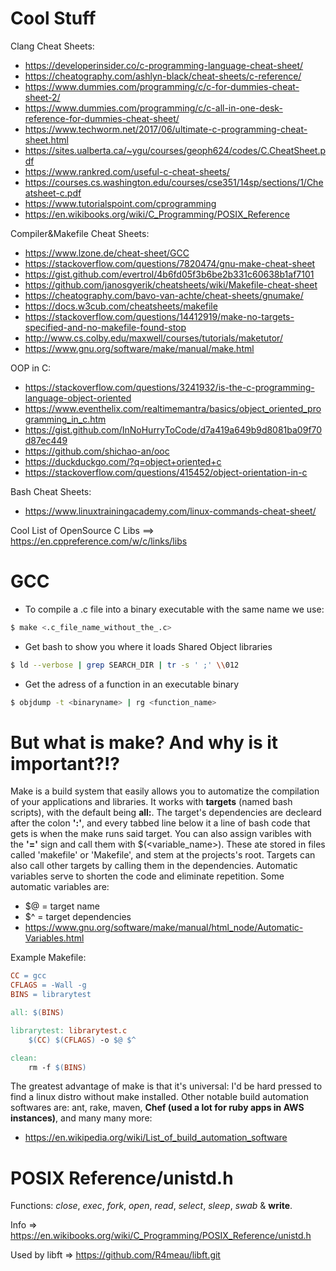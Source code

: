# Cool Stuff

Clang Cheat Sheets:
- https://developerinsider.co/c-programming-language-cheat-sheet/
- https://cheatography.com/ashlyn-black/cheat-sheets/c-reference/
- https://www.dummies.com/programming/c/c-for-dummies-cheat-sheet-2/
- https://www.dummies.com/programming/c/c-all-in-one-desk-reference-for-dummies-cheat-sheet/
- https://www.techworm.net/2017/06/ultimate-c-programming-cheat-sheet.html
- https://sites.ualberta.ca/~ygu/courses/geoph624/codes/C.CheatSheet.pdf
- https://www.rankred.com/useful-c-cheat-sheets/
- https://courses.cs.washington.edu/courses/cse351/14sp/sections/1/Cheatsheet-c.pdf
- https://www.tutorialspoint.com/cprogramming
- https://en.wikibooks.org/wiki/C_Programming/POSIX_Reference

Compiler&Makefile Cheat Sheets:
- https://www.lzone.de/cheat-sheet/GCC
- https://stackoverflow.com/questions/7820474/gnu-make-cheat-sheet
- https://gist.github.com/evertrol/4b6fd05f3b6be2b331c60638b1af7101
- https://github.com/janosgyerik/cheatsheets/wiki/Makefile-cheat-sheet
- https://cheatography.com/bavo-van-achte/cheat-sheets/gnumake/
- https://docs.w3cub.com/cheatsheets/makefile
- https://stackoverflow.com/questions/14412919/make-no-targets-specified-and-no-makefile-found-stop
- http://www.cs.colby.edu/maxwell/courses/tutorials/maketutor/
- https://www.gnu.org/software/make/manual/make.html

OOP in C:
- https://stackoverflow.com/questions/3241932/is-the-c-programming-language-object-oriented
- https://www.eventhelix.com/realtimemantra/basics/object_oriented_programming_in_c.htm
- https://gist.github.com/InNoHurryToCode/d7a419a649b9d8081ba09f70d87ec449
- https://github.com/shichao-an/ooc
- https://duckduckgo.com/?q=object+oriented+c
- https://stackoverflow.com/questions/415452/object-orientation-in-c

Bash Cheat Sheets:
- https://www.linuxtrainingacademy.com/linux-commands-cheat-sheet/

Cool List of OpenSource C Libs
==> https://en.cppreference.com/w/c/links/libs

# GCC

- To compile a .c file into a binary executable with the same name we use:
```bash
$ make <.c_file_name_without_the_.c>
```

- Get bash to show you where it loads Shared Object libraries
```bash
$ ld --verbose | grep SEARCH_DIR | tr -s ' ;' \\012
```

- Get the adress of a function in an executable binary
```bash
$ objdump -t <binaryname> | rg <function_name>
```

# But what is make? And why is it important?!?

Make is a build system that easily allows you to automatize the compilation of
your applications and libraries. It works with **targets** (named bash scripts),
with the default being **all:**. The target's dependencies are decleard after the
colon **':'**, and every tabbed line below it a line of bash code that gets is 
when the make runs said target. You can also assign varibles with the **'='** 
sign and call them with $(<variable_name>). These ate stored in files called 
'makefile' or 'Makefile', and stem at the projects's root. Targets can also call
other targets by calling them in the dependencies. Automatic variables serve to
shorten the code and eliminate repetition. Some automatic variables are:
- $@ = target name
- $^ = target dependencies
- https://www.gnu.org/software/make/manual/html_node/Automatic-Variables.html

Example Makefile:
```Makefile
CC = gcc
CFLAGS = -Wall -g
BINS = librarytest

all: $(BINS)

librarytest: librarytest.c
	$(CC) $(CFLAGS) -o $@ $^

clean:
	rm -f $(BINS)
```

The greatest advantage of make is that it's universal: I'd be hard pressed to
find a linux distro without make installed. Other notable build automation
softwares are: ant, rake, maven, **Chef (used a lot for ruby apps in AWS instances)**,
and many many more:
- https://en.wikipedia.org/wiki/List_of_build_automation_software

# POSIX Reference/unistd.h

Functions: *close*, *exec*, *fork*, *open*, *read*, *select*, *sleep*, *swab* & **write**.

Info => https://en.wikibooks.org/wiki/C_Programming/POSIX_Reference/unistd.h

Used by libft => https://github.com/R4meau/libft.git